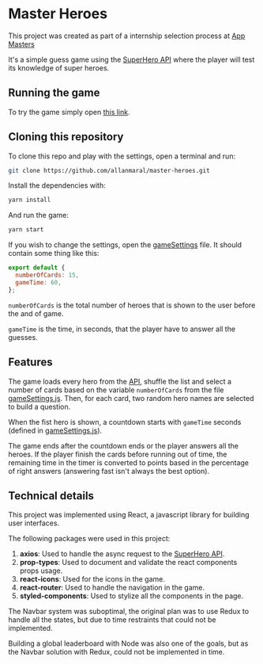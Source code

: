 # Master Heroes

This project was created as part of a internship selection process at [App Masters](https://appmasters.io/)

It's a simple guess game using the [SuperHero API](https://github.com/akabab/superhero-api) where the player will test its knowledge of super heroes.

## Running the game
To try the game simply open [this link](https://allanmaral.github.io/master-heroes/).

## Cloning this repository
To clone this repo and play with the settings, open a terminal and run:
```sh
git clone https://github.com/allanmaral/master-heroes.git
```
Install the dependencies with:
```sh
yarn install
```
And run the game:
```sh
yarn start
```

If you wish to change the settings, open the [gameSettings](src/config/gameSettings.js) file. It should contain some thing like this:
```js
export default {
  numberOfCards: 15,
  gameTime: 60,
};
```

```numberOfCards``` is the total number of heroes that is shown to the user before the and of game.

```gameTime``` is the time, in seconds, that the player have to answer all the guesses.

## Features
The game loads every hero from the [API](https://github.com/akabab/superhero-api), shuffle the list and select a number of cards based on the variable ```numberOfCards``` from the file [gameSettings.js](src/config/gameSettings.js). Then, for each card, two random hero names are selected to build a question.

When the fist hero is shown, a countdown starts with ```gameTime``` seconds (defined in [gameSettings.js](src/config/gameSettings.js)).

The game ends after the countdown ends or the player answers all the heroes. If the player finish the cards before running out of time, the remaining time in the timer is converted to points based in the percentage of right answers (answering fast isn't always the best option).

## Technical details
This project was implemented using React, a javascript library for building user interfaces.

The following packages were used in this project:

1. **axios**: Used to handle the async request to the [SuperHero API](https://github.com/akabab/superhero-api).
2. **prop-types**: Used to document and validate the react components props usage.
3. **react-icons**: Used for the icons in the game.
4. **react-router**: Used to handle the navigation in the game.
5. **styled-components**: Used to stylize all the components in the page.

The Navbar system was suboptimal, the original plan was to use Redux to handle all the states, but due to time restraints that could not be implemented.

Building a global leaderboard with Node was also one of the goals, but as the Navbar solution with Redux, could not be implemented in time.
